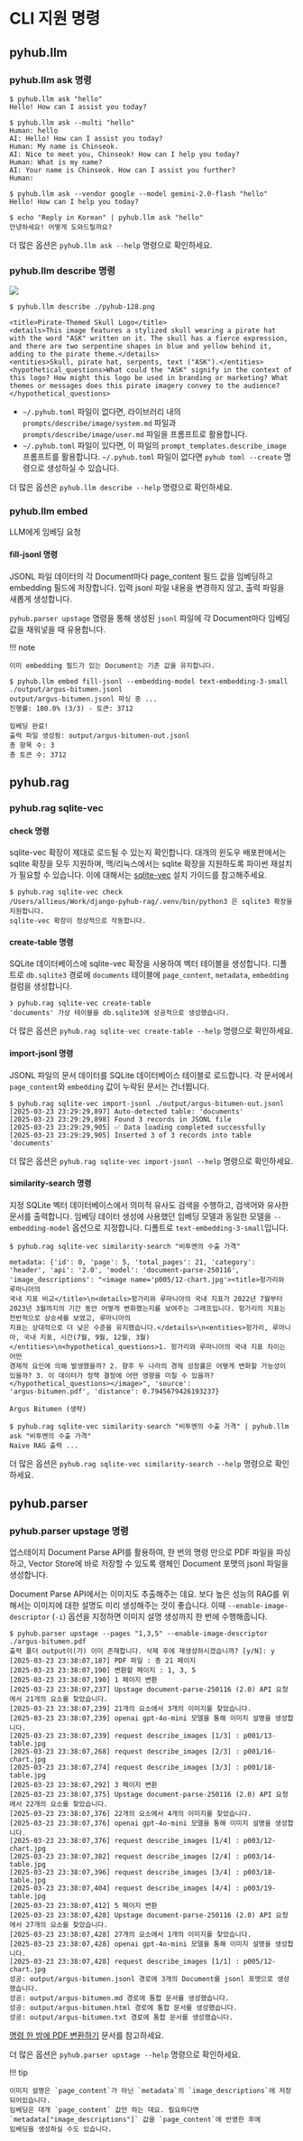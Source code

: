 # CLI 지원 명령

## pyhub.llm

### pyhub.llm ask 명령

``` title="LLM에게 질의" hl_lines="1"
$ pyhub.llm ask "hello"
Hello! How can I assist you today?
```

``` title="멀티 턴 대화" hl_lines="1"
$ pyhub.llm ask --multi "hello"
Human: hello
AI: Hello! How can I assist you today?
Human: My name is Chinseok.
AI: Nice to meet you, Chinseok! How can I help you today?
Human: What is my name?
AI: Your name is Chinseok. How can I assist you further?
Human:
```

``` title="모델 변경" hl_lines="1"
$ pyhub.llm ask --vendor google --model gemini-2.0-flash "hello"
Hello! How can I help you today?
```

``` title="파이프를 통한 context 전달" hl_lines="1"
$ echo "Reply in Korean" | pyhub.llm ask "hello"
안녕하세요! 어떻게 도와드릴까요?
```

더 많은 옵션은 `pyhub.llm ask --help` 명령으로 확인하세요.

### pyhub.llm describe 명령

![](./assets/pyhub-128.png)

``` title="LLM에게 이미지 설명 요청" hl_lines="1"
$ pyhub.llm describe ./pyhub-128.png

<title>Pirate-Themed Skull Logo</title>
<details>This image features a stylized skull wearing a pirate hat with the word "ASK" written on it. The skull has a fierce expression, and there are two serpentine shapes in blue and yellow behind it, adding to the pirate theme.</details>
<entities>Skull, pirate hat, serpents, text ("ASK").</entities>
<hypothetical_questions>What could the "ASK" signify in the context of this logo? How might this logo be used in branding or marketing? What themes or messages does this pirate imagery convey to the audience?</hypothetical_questions>
```

+ `~/.pyhub.toml` 파일이 없다면, 라이브러리 내의 `prompts/describe/image/system.md` 파일과 `prompts/describe/image/user.md` 파일을 프롬프트로 활용합니다.
+ `~/.pyhub.toml` 파일이 있다면, 이 파일의 `prompt_templates.describe_image` 프롬프트를 활용합니다. `~/.pyhub.toml` 파일이 없다면 `pyhub toml --create` 명령으로 생성하실 수 있습니다. 

더 많은 옵션은 `pyhub.llm describe --help` 명령으로 확인하세요.

### pyhub.llm embed

LLM에게 임베딩 요청

#### fill-jsonl 명령

JSONL 파일 데이터의 각 Document마다 page_content 필드 값을 임베딩하고 embedding 필드에 저장합니다.
입력 jsonl 파일 내용을 변경하지 않고, 출력 파일을 새롭게 생성합니다.

`pyhub.parser upstage` 명령을 통해 생성된 `jsonl` 파일에 각 Document마다 임베딩 값을 채워넣을 때 유용합니다.

!!! note

    이미 embedding 필드가 있는 Document는 기존 값을 유지합니다.

``` hl_lines="1"
$ pyhub.llm embed fill-jsonl --embedding-model text-embedding-3-small ./output/argus-bitumen.jsonl
output/argus-bitumen.jsonl 파싱 중 ...
진행률: 100.0% (3/3) - 토큰: 3712

임베딩 완료!
출력 파일 생성됨: output/argus-bitumen-out.jsonl
총 항목 수: 3
총 토큰 수: 3712
```

## pyhub.rag

### pyhub.rag sqlite-vec

#### check 명령

sqlite-vec 확장이 제대로 로드될 수 있는지 확인합니다. 대개의 윈도우 배포판에서는 sqlite 확장을 모두 지원하며,
맥/리눅스에서는 sqlite 확장을 지원하도록 파이썬 재설치가 필요할 수 있습니다.
이에 대해서는 [sqlite-vec](https://ai.pyhub.kr/setup/vector-stores/sqlite-vec) 설치 가이드를 참고해주세요.

``` hl_lines="1"
$ pyhub.rag sqlite-vec check
/Users/allieus/Work/django-pyhub-rag/.venv/bin/python3 은 sqlite3 확장을 지원합니다.
sqlite-vec 확장이 정상적으로 작동합니다.
```

#### create-table 명령

SQLite 데이터베이스에 sqlite-vec 확장을 사용하여 벡터 테이블을 생성합니다. 디폴트로 `db.sqlite3` 경로에 `documents` 테이블에
`page_content`, `metadata`, `embedding` 컬럼을 생성합니다.

``` hl_lines="1"
❯ pyhub.rag sqlite-vec create-table
'documents' 가상 테이블을 db.sqlite3에 성공적으로 생성했습니다.
```

더 많은 옵션은 `pyhub.rag sqlite-vec create-table --help` 명령으로 확인하세요.

#### import-jsonl 명령

JSONL 파일의 문서 데이터를 SQLite 데이터베이스 테이블로 로드합니다. 각 문서에서 `page_content`와 `embedding` 값이 누락된 문서는 건너뜁니다.

``` hl_lines="1"
$ pyhub.rag sqlite-vec import-jsonl ./output/argus-bitumen-out.jsonl
[2025-03-23 23:29:29,897] Auto-detected table: 'documents'
[2025-03-23 23:29:29,898] Found 3 records in JSONL file
[2025-03-23 23:29:29,905] ✅ Data loading completed successfully
[2025-03-23 23:29:29,905] Inserted 3 of 3 records into table 'documents'
```

더 많은 옵션은 `pyhub.rag sqlite-vec import-jsonl --help` 명령으로 확인하세요.

#### similarity-search 명령

지정 SQLite 벡터 데이터베이스에서 의미적 유사도 검색을 수행하고, 검색어와 유사한 문서를 출력합니다.
임베딩 데이터 생성에 사용했던 임베딩 모델과 동일한 모델을 `--embedding-model` 옵션으로 지정합니다.
디폴트로 `text-embedding-3-small`입니다.

```
$ pyhub.rag sqlite-vec similarity-search "비투멘의 수출 가격"

metadata: {'id': 0, 'page': 5, 'total_pages': 21, 'category': 'header', 'api': '2.0', 'model': 'document-parse-250116', 'image_descriptions': "<image name='p005/12-chart.jpg'><title>헝가리와 루마니아의
국내 지표 비교</title>\n<details>헝가리와 루마니아의 국내 지표가 2022년 7월부터 2023년 3월까지의 기간 동안 어떻게 변화했는지를 보여주는 그래프입니다. 헝가리의 지표는 전반적으로 상승세를 보였고, 루마니아의
지표는 상대적으로 더 낮은 수준을 유지했습니다.</details>\n<entities>헝가리, 루마니아, 국내 지표, 시간(7월, 9월, 12월, 3월)</entities>\n<hypothetical_questions>1. 헝가리와 루마니아의 국내 지표 차이는 어떤
경제적 요인에 의해 발생했을까? 2. 향후 두 나라의 경제 성장률은 어떻게 변화할 가능성이 있을까? 3. 이 데이터가 정책 결정에 어떤 영향을 미칠 수 있을까?</hypothetical_questions></image>", 'source':
'argus-bitumen.pdf', 'distance': 0.7945679426193237}

Argus Bitumen (생략)
```

``` title="파이프를 통한 context 전달" hl_lines="1"
$ pyhub.rag sqlite-vec similarity-search "비투멘의 수출 가격" | pyhub.llm ask "비투멘의 수출 가격"
Naive RAG 출력 ...
```

더 많은 옵션은 `pyhub.rag sqlite-vec similarity-search --help` 명령으로 확인하세요.

## pyhub.parser

### pyhub.parser upstage 명령

업스테이지 Document Parse API를 활용하여, 한 번의 명령 만으로 PDF 파일을 파싱하고, Vector Store에 바로 저장할 수 있도록
랭체인 Document 포맷의 jsonl 파일을 생성합니다.

Document Parse API에서는 이미지도 추출해주는 데요. 보다 높은 성능의 RAG를 위해서는 이미지에 대한 설명도 미리 생성해주는 것이 좋습니다.
이때 `--enable-image-descriptor` (`-i`) 옵션을 지정하면 이미지 설명 생성까지 한 번에 수행해줍니다.

``` hl_lines="1"
$ pyhub.parser upstage --pages "1,3,5" --enable-image-descriptor ./argus-bitumen.pdf
출력 폴더 output이(가) 이미 존재합니다. 삭제 후에 재생성하시겠습니까? [y/N]: y
[2025-03-23 23:38:07,187] PDF 파일 : 총 21 페이지
[2025-03-23 23:38:07,190] 변환할 페이지 : 1, 3, 5
[2025-03-23 23:38:07,190] 1 페이지 변환
[2025-03-23 23:38:07,237] Upstage document-parse-250116 (2.0) API 요청에서 21개의 요소를 찾았습니다.
[2025-03-23 23:38:07,239] 21개의 요소에서 3개의 이미지를 찾았습니다.
[2025-03-23 23:38:07,239] openai gpt-4o-mini 모델을 통해 이미지 설명을 생성합니다.
[2025-03-23 23:38:07,239] request describe_images [1/3] : p001/13-table.jpg
[2025-03-23 23:38:07,268] request describe_images [2/3] : p001/16-chart.jpg
[2025-03-23 23:38:07,274] request describe_images [3/3] : p001/18-table.jpg
[2025-03-23 23:38:07,292] 3 페이지 변환
[2025-03-23 23:38:07,375] Upstage document-parse-250116 (2.0) API 요청에서 22개의 요소를 찾았습니다.
[2025-03-23 23:38:07,376] 22개의 요소에서 4개의 이미지를 찾았습니다.
[2025-03-23 23:38:07,376] openai gpt-4o-mini 모델을 통해 이미지 설명을 생성합니다.
[2025-03-23 23:38:07,376] request describe_images [1/4] : p003/12-chart.jpg
[2025-03-23 23:38:07,382] request describe_images [2/4] : p003/14-table.jpg
[2025-03-23 23:38:07,396] request describe_images [3/4] : p003/18-table.jpg
[2025-03-23 23:38:07,404] request describe_images [4/4] : p003/19-table.jpg
[2025-03-23 23:38:07,412] 5 페이지 변환
[2025-03-23 23:38:07,428] Upstage document-parse-250116 (2.0) API 요청에서 27개의 요소를 찾았습니다.
[2025-03-23 23:38:07,428] 27개의 요소에서 1개의 이미지를 찾았습니다.
[2025-03-23 23:38:07,428] openai gpt-4o-mini 모델을 통해 이미지 설명을 생성합니다.
[2025-03-23 23:38:07,428] request describe_images [1/1] : p005/12-chart.jpg
성공: output/argus-bitumen.jsonl 경로에 3개의 Document를 jsonl 포맷으로 생성했습니다.
성공: output/argus-bitumen.md 경로에 통합 문서를 생성했습니다.
성공: output/argus-bitumen.html 경로에 통합 문서를 생성했습니다.
성공: output/argus-bitumen.txt 경로에 통합 문서를 생성했습니다.
```

[명령 한 방에 PDF 변환하기](./parser/upstage-document-parse/index) 문서를 참고하세요.

더 많은 옵션은 `pyhub.parser upstage --help` 명령으로 확인하세요.

!!! tip

    이미지 설명은 `page_content`가 아닌 `metadata`의 `image_descriptions`에 저장되어있습니다.
    임베딩은 대개 `page_content` 값만 하는 데요. 필요하다면 `metadata["image_descriptions"]` 값을 `page_content`에 반영한 후에
    임베딩을 생성하실 수도 있습니다.